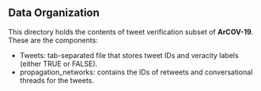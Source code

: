 ## Data Organization
This directory holds the contents of tweet verification subset of **ArCOV-19**. These are the components:

- Tweets: tab-separated file that stores tweet IDs and veracity labels (either TRUE or FALSE).
- propagation_networks: contains the IDs of retweets and conversational threads for the tweets. 
